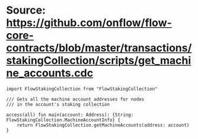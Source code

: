 # Source: https://github.com/onflow/flow-core-contracts/blob/master/transactions/stakingCollection/scripts/get_machine_accounts.cdc

```
import FlowStakingCollection from "FlowStakingCollection"

/// Gets all the machine account addresses for nodes
/// in the account's staking collection

access(all) fun main(account: Address): {String: FlowStakingCollection.MachineAccountInfo} {
    return FlowStakingCollection.getMachineAccounts(address: account)
}

```